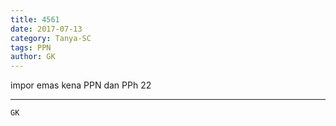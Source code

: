 ```yaml
---
title: 4561
date: 2017-07-13
category: Tanya-SC
tags: PPN
author: GK
---
```


impor emas kena PPN dan PPh 22

---



`GK`
